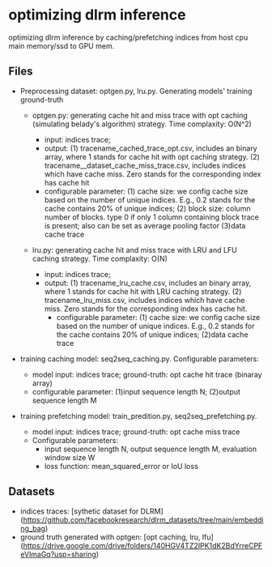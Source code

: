 # optimizing dlrm inference

optimizing dlrm inference by caching/prefetching indices from host cpu main memory/ssd to GPU mem.

## Files
 - Preprocessing dataset: optgen.py, lru.py. Generating models' training ground-truth
    - optgen.py: generating cache hit and miss trace with opt caching (simulating belady's algorithm) strategy. Time complaxity: O(N^2) 
      - input: indices trace; 
      - output: (1) tracename_cached_trace_opt.csv, includes an binary array, where 1 stands for cache hit with opt caching strategy. (2) tracename__dataset_cache_miss_trace.csv, includes indices which have cache miss. Zero stands for the corresponding index has cache hit
      - configurable parameter: (1) cache size: we config cache size based on the number of unique indices. E.g., 0.2 stands for the cache contains 20% of unique indices; (2) block size: column number of blocks. type 0 if only 1 column containing block trace is present; also can be set as average pooling factor (3)data cache trace


    - lru.py: generating cache hit and miss trace with LRU and LFU caching strategy. Time complaxity: O(N) 
      - input: indices trace; 
      - output: (1) tracename_lru_cache.csv, includes an binary array, where 1 stands for cache hit with LRU caching strategy. (2) tracename_lru_miss.csv, includes indices which have cache miss. Zero stands for the corresponding index has cache hit.
        - configurable parameter: (1) cache size: we config cache size based on the number of unique indices. E.g., 0.2 stands for the cache contains 20% of unique indices; (2)data cache trace

 - training caching model: seq2seq_caching.py. Configurable parameters:
   - model input: indices trace; ground-truth: opt cache hit trace (binaray array)
   - configurable parameter: (1)input sequence length N; (2)output sequence length M

 - training prefetching model: train_predition.py, seq2seq_prefetching.py. 
   - model input: indices trace; ground-truth: opt cache miss trace
   - Configurable parameters:
     - input sequence length N, output sequence length M, evaluation window size W
     - loss function: mean_squared_error or IoU loss


## Datasets
  - indices traces: [sythetic dataset for DLRM] (https://github.com/facebookresearch/dlrm_datasets/tree/main/embedding_bag)
  - ground truth generated with optgen: [opt caching, lru, lfu] (https://drive.google.com/drive/folders/140HGV4TZ2IPK1dK2BdYrreCPFeVlmaGq?usp=sharing)

